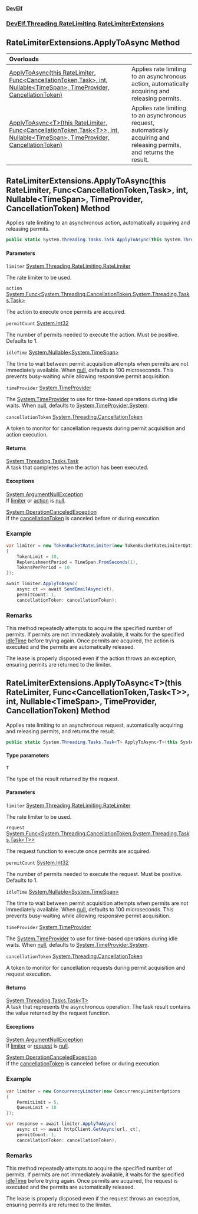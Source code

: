 #### [DevElf](README.md 'README')
### [DevElf\.Threading\.RateLimiting](DevElf.Threading.RateLimiting.md 'DevElf\.Threading\.RateLimiting').[RateLimiterExtensions](RateLimiterExtensions.md 'DevElf\.Threading\.RateLimiting\.RateLimiterExtensions')

## RateLimiterExtensions\.ApplyToAsync Method

| Overloads | |
| :--- | :--- |
| [ApplyToAsync\(this RateLimiter, Func&lt;CancellationToken,Task&gt;, int, Nullable&lt;TimeSpan&gt;, TimeProvider, CancellationToken\)](RateLimiterExtensions.ApplyToAsync.md#DevElf.Threading.RateLimiting.RateLimiterExtensions.ApplyToAsync(thisSystem.Threading.RateLimiting.RateLimiter,System.Func_System.Threading.CancellationToken,System.Threading.Tasks.Task_,int,System.Nullable_System.TimeSpan_,System.TimeProvider,System.Threading.CancellationToken) 'DevElf\.Threading\.RateLimiting\.RateLimiterExtensions\.ApplyToAsync\(this System\.Threading\.RateLimiting\.RateLimiter, System\.Func\<System\.Threading\.CancellationToken,System\.Threading\.Tasks\.Task\>, int, System\.Nullable\<System\.TimeSpan\>, System\.TimeProvider, System\.Threading\.CancellationToken\)') | Applies rate limiting to an asynchronous action, automatically acquiring and releasing permits\. |
| [ApplyToAsync&lt;T&gt;\(this RateLimiter, Func&lt;CancellationToken,Task&lt;T&gt;&gt;, int, Nullable&lt;TimeSpan&gt;, TimeProvider, CancellationToken\)](RateLimiterExtensions.ApplyToAsync.md#DevElf.Threading.RateLimiting.RateLimiterExtensions.ApplyToAsync_T_(thisSystem.Threading.RateLimiting.RateLimiter,System.Func_System.Threading.CancellationToken,System.Threading.Tasks.Task_T__,int,System.Nullable_System.TimeSpan_,System.TimeProvider,System.Threading.CancellationToken) 'DevElf\.Threading\.RateLimiting\.RateLimiterExtensions\.ApplyToAsync\<T\>\(this System\.Threading\.RateLimiting\.RateLimiter, System\.Func\<System\.Threading\.CancellationToken,System\.Threading\.Tasks\.Task\<T\>\>, int, System\.Nullable\<System\.TimeSpan\>, System\.TimeProvider, System\.Threading\.CancellationToken\)') | Applies rate limiting to an asynchronous request, automatically acquiring and releasing permits, and returns the result\. |

<a name='DevElf.Threading.RateLimiting.RateLimiterExtensions.ApplyToAsync(thisSystem.Threading.RateLimiting.RateLimiter,System.Func_System.Threading.CancellationToken,System.Threading.Tasks.Task_,int,System.Nullable_System.TimeSpan_,System.TimeProvider,System.Threading.CancellationToken)'></a>

## RateLimiterExtensions\.ApplyToAsync\(this RateLimiter, Func\<CancellationToken,Task\>, int, Nullable\<TimeSpan\>, TimeProvider, CancellationToken\) Method

Applies rate limiting to an asynchronous action, automatically acquiring and
releasing permits\.

```csharp
public static System.Threading.Tasks.Task ApplyToAsync(this System.Threading.RateLimiting.RateLimiter limiter, System.Func<System.Threading.CancellationToken,System.Threading.Tasks.Task> action, int permitCount=1, System.Nullable<System.TimeSpan> idleTime=null, System.TimeProvider? timeProvider=null, System.Threading.CancellationToken cancellationToken=default(System.Threading.CancellationToken));
```
#### Parameters

<a name='DevElf.Threading.RateLimiting.RateLimiterExtensions.ApplyToAsync(thisSystem.Threading.RateLimiting.RateLimiter,System.Func_System.Threading.CancellationToken,System.Threading.Tasks.Task_,int,System.Nullable_System.TimeSpan_,System.TimeProvider,System.Threading.CancellationToken).limiter'></a>

`limiter` [System\.Threading\.RateLimiting\.RateLimiter](https://learn.microsoft.com/en-us/dotnet/api/system.threading.ratelimiting.ratelimiter 'System\.Threading\.RateLimiting\.RateLimiter')

The rate limiter to be used\.

<a name='DevElf.Threading.RateLimiting.RateLimiterExtensions.ApplyToAsync(thisSystem.Threading.RateLimiting.RateLimiter,System.Func_System.Threading.CancellationToken,System.Threading.Tasks.Task_,int,System.Nullable_System.TimeSpan_,System.TimeProvider,System.Threading.CancellationToken).action'></a>

`action` [System\.Func&lt;](https://learn.microsoft.com/en-us/dotnet/api/system.func-2 'System\.Func\`2')[System\.Threading\.CancellationToken](https://learn.microsoft.com/en-us/dotnet/api/system.threading.cancellationtoken 'System\.Threading\.CancellationToken')[,](https://learn.microsoft.com/en-us/dotnet/api/system.func-2 'System\.Func\`2')[System\.Threading\.Tasks\.Task](https://learn.microsoft.com/en-us/dotnet/api/system.threading.tasks.task 'System\.Threading\.Tasks\.Task')[&gt;](https://learn.microsoft.com/en-us/dotnet/api/system.func-2 'System\.Func\`2')

The action to execute once permits are acquired\.

<a name='DevElf.Threading.RateLimiting.RateLimiterExtensions.ApplyToAsync(thisSystem.Threading.RateLimiting.RateLimiter,System.Func_System.Threading.CancellationToken,System.Threading.Tasks.Task_,int,System.Nullable_System.TimeSpan_,System.TimeProvider,System.Threading.CancellationToken).permitCount'></a>

`permitCount` [System\.Int32](https://learn.microsoft.com/en-us/dotnet/api/system.int32 'System\.Int32')

The number of permits needed to execute the action\. Must be positive\.
Defaults to 1\.

<a name='DevElf.Threading.RateLimiting.RateLimiterExtensions.ApplyToAsync(thisSystem.Threading.RateLimiting.RateLimiter,System.Func_System.Threading.CancellationToken,System.Threading.Tasks.Task_,int,System.Nullable_System.TimeSpan_,System.TimeProvider,System.Threading.CancellationToken).idleTime'></a>

`idleTime` [System\.Nullable&lt;](https://learn.microsoft.com/en-us/dotnet/api/system.nullable-1 'System\.Nullable\`1')[System\.TimeSpan](https://learn.microsoft.com/en-us/dotnet/api/system.timespan 'System\.TimeSpan')[&gt;](https://learn.microsoft.com/en-us/dotnet/api/system.nullable-1 'System\.Nullable\`1')

The time to wait between permit acquisition attempts when permits are not
immediately available\. When [null](https://docs.microsoft.com/en-us/dotnet/csharp/language-reference/keywords/null 'https://docs\.microsoft\.com/en\-us/dotnet/csharp/language\-reference/keywords/null'), defaults to 100
microseconds\. This prevents busy\-waiting while allowing responsive permit
acquisition\.

<a name='DevElf.Threading.RateLimiting.RateLimiterExtensions.ApplyToAsync(thisSystem.Threading.RateLimiting.RateLimiter,System.Func_System.Threading.CancellationToken,System.Threading.Tasks.Task_,int,System.Nullable_System.TimeSpan_,System.TimeProvider,System.Threading.CancellationToken).timeProvider'></a>

`timeProvider` [System\.TimeProvider](https://learn.microsoft.com/en-us/dotnet/api/system.timeprovider 'System\.TimeProvider')

The [System\.TimeProvider](https://learn.microsoft.com/en-us/dotnet/api/system.timeprovider 'System\.TimeProvider') to use for time\-based operations during idle
waits\. When [null](https://docs.microsoft.com/en-us/dotnet/csharp/language-reference/keywords/null 'https://docs\.microsoft\.com/en\-us/dotnet/csharp/language\-reference/keywords/null'), defaults to [System\.TimeProvider\.System](https://learn.microsoft.com/en-us/dotnet/api/system.timeprovider.system 'System\.TimeProvider\.System')\.

<a name='DevElf.Threading.RateLimiting.RateLimiterExtensions.ApplyToAsync(thisSystem.Threading.RateLimiting.RateLimiter,System.Func_System.Threading.CancellationToken,System.Threading.Tasks.Task_,int,System.Nullable_System.TimeSpan_,System.TimeProvider,System.Threading.CancellationToken).cancellationToken'></a>

`cancellationToken` [System\.Threading\.CancellationToken](https://learn.microsoft.com/en-us/dotnet/api/system.threading.cancellationtoken 'System\.Threading\.CancellationToken')

A token to monitor for cancellation requests during permit acquisition and
action execution\.

#### Returns
[System\.Threading\.Tasks\.Task](https://learn.microsoft.com/en-us/dotnet/api/system.threading.tasks.task 'System\.Threading\.Tasks\.Task')  
A task that completes when the action has been executed\.

#### Exceptions

[System\.ArgumentNullException](https://learn.microsoft.com/en-us/dotnet/api/system.argumentnullexception 'System\.ArgumentNullException')  
If [limiter](RateLimiterExtensions.md#DevElf.Threading.RateLimiting.RateLimiterExtensions.ApplyToAsync(thisSystem.Threading.RateLimiting.RateLimiter,System.Func_System.Threading.CancellationToken,System.Threading.Tasks.Task_,int,System.Nullable_System.TimeSpan_,System.TimeProvider,System.Threading.CancellationToken).limiter 'DevElf\.Threading\.RateLimiting\.RateLimiterExtensions\.ApplyToAsync\(this System\.Threading\.RateLimiting\.RateLimiter, System\.Func\<System\.Threading\.CancellationToken,System\.Threading\.Tasks\.Task\>, int, System\.Nullable\<System\.TimeSpan\>, System\.TimeProvider, System\.Threading\.CancellationToken\)\.limiter') or [action](RateLimiterExtensions.md#DevElf.Threading.RateLimiting.RateLimiterExtensions.ApplyToAsync(thisSystem.Threading.RateLimiting.RateLimiter,System.Func_System.Threading.CancellationToken,System.Threading.Tasks.Task_,int,System.Nullable_System.TimeSpan_,System.TimeProvider,System.Threading.CancellationToken).action 'DevElf\.Threading\.RateLimiting\.RateLimiterExtensions\.ApplyToAsync\(this System\.Threading\.RateLimiting\.RateLimiter, System\.Func\<System\.Threading\.CancellationToken,System\.Threading\.Tasks\.Task\>, int, System\.Nullable\<System\.TimeSpan\>, System\.TimeProvider, System\.Threading\.CancellationToken\)\.action') is
[null](https://docs.microsoft.com/en-us/dotnet/csharp/language-reference/keywords/null 'https://docs\.microsoft\.com/en\-us/dotnet/csharp/language\-reference/keywords/null')\.

[System\.OperationCanceledException](https://learn.microsoft.com/en-us/dotnet/api/system.operationcanceledexception 'System\.OperationCanceledException')  
If the [cancellationToken](RateLimiterExtensions.md#DevElf.Threading.RateLimiting.RateLimiterExtensions.ApplyToAsync(thisSystem.Threading.RateLimiting.RateLimiter,System.Func_System.Threading.CancellationToken,System.Threading.Tasks.Task_,int,System.Nullable_System.TimeSpan_,System.TimeProvider,System.Threading.CancellationToken).cancellationToken 'DevElf\.Threading\.RateLimiting\.RateLimiterExtensions\.ApplyToAsync\(this System\.Threading\.RateLimiting\.RateLimiter, System\.Func\<System\.Threading\.CancellationToken,System\.Threading\.Tasks\.Task\>, int, System\.Nullable\<System\.TimeSpan\>, System\.TimeProvider, System\.Threading\.CancellationToken\)\.cancellationToken') is canceled before or during
execution\.

### Example

```csharp
var limiter = new TokenBucketRateLimiter(new TokenBucketRateLimiterOptions
{
    TokenLimit = 10,
    ReplenishmentPeriod = TimeSpan.FromSeconds(1),
    TokensPerPeriod = 10
});

await limiter.ApplyToAsync(
    async ct => await SendEmailAsync(ct),
    permitCount: 1,
    cancellationToken: cancellationToken);
```

### Remarks

This method repeatedly attempts to acquire the specified number of permits.
If permits are not immediately available, it waits for the specified
[idleTime](RateLimiterExtensions.md#DevElf.Threading.RateLimiting.RateLimiterExtensions.ApplyToAsync(thisSystem.Threading.RateLimiting.RateLimiter,System.Func_System.Threading.CancellationToken,System.Threading.Tasks.Task_,int,System.Nullable_System.TimeSpan_,System.TimeProvider,System.Threading.CancellationToken).idleTime 'DevElf\.Threading\.RateLimiting\.RateLimiterExtensions\.ApplyToAsync\(this System\.Threading\.RateLimiting\.RateLimiter, System\.Func\<System\.Threading\.CancellationToken,System\.Threading\.Tasks\.Task\>, int, System\.Nullable\<System\.TimeSpan\>, System\.TimeProvider, System\.Threading\.CancellationToken\)\.idleTime') before trying again. Once permits are acquired,
the action is executed and the permits are automatically released.

The lease is properly disposed even if the action throws an exception,
ensuring permits are returned to the limiter.

<a name='DevElf.Threading.RateLimiting.RateLimiterExtensions.ApplyToAsync_T_(thisSystem.Threading.RateLimiting.RateLimiter,System.Func_System.Threading.CancellationToken,System.Threading.Tasks.Task_T__,int,System.Nullable_System.TimeSpan_,System.TimeProvider,System.Threading.CancellationToken)'></a>

## RateLimiterExtensions\.ApplyToAsync\<T\>\(this RateLimiter, Func\<CancellationToken,Task\<T\>\>, int, Nullable\<TimeSpan\>, TimeProvider, CancellationToken\) Method

Applies rate limiting to an asynchronous request, automatically acquiring and
releasing permits, and returns the result\.

```csharp
public static System.Threading.Tasks.Task<T> ApplyToAsync<T>(this System.Threading.RateLimiting.RateLimiter limiter, System.Func<System.Threading.CancellationToken,System.Threading.Tasks.Task<T>> request, int permitCount=1, System.Nullable<System.TimeSpan> idleTime=null, System.TimeProvider? timeProvider=null, System.Threading.CancellationToken cancellationToken=default(System.Threading.CancellationToken));
```
#### Type parameters

<a name='DevElf.Threading.RateLimiting.RateLimiterExtensions.ApplyToAsync_T_(thisSystem.Threading.RateLimiting.RateLimiter,System.Func_System.Threading.CancellationToken,System.Threading.Tasks.Task_T__,int,System.Nullable_System.TimeSpan_,System.TimeProvider,System.Threading.CancellationToken).T'></a>

`T`

The type of the result returned by the request\.
#### Parameters

<a name='DevElf.Threading.RateLimiting.RateLimiterExtensions.ApplyToAsync_T_(thisSystem.Threading.RateLimiting.RateLimiter,System.Func_System.Threading.CancellationToken,System.Threading.Tasks.Task_T__,int,System.Nullable_System.TimeSpan_,System.TimeProvider,System.Threading.CancellationToken).limiter'></a>

`limiter` [System\.Threading\.RateLimiting\.RateLimiter](https://learn.microsoft.com/en-us/dotnet/api/system.threading.ratelimiting.ratelimiter 'System\.Threading\.RateLimiting\.RateLimiter')

The rate limiter to be used\.

<a name='DevElf.Threading.RateLimiting.RateLimiterExtensions.ApplyToAsync_T_(thisSystem.Threading.RateLimiting.RateLimiter,System.Func_System.Threading.CancellationToken,System.Threading.Tasks.Task_T__,int,System.Nullable_System.TimeSpan_,System.TimeProvider,System.Threading.CancellationToken).request'></a>

`request` [System\.Func&lt;](https://learn.microsoft.com/en-us/dotnet/api/system.func-2 'System\.Func\`2')[System\.Threading\.CancellationToken](https://learn.microsoft.com/en-us/dotnet/api/system.threading.cancellationtoken 'System\.Threading\.CancellationToken')[,](https://learn.microsoft.com/en-us/dotnet/api/system.func-2 'System\.Func\`2')[System\.Threading\.Tasks\.Task&lt;](https://learn.microsoft.com/en-us/dotnet/api/system.threading.tasks.task-1 'System\.Threading\.Tasks\.Task\`1')[T](RateLimiterExtensions.md#DevElf.Threading.RateLimiting.RateLimiterExtensions.ApplyToAsync_T_(thisSystem.Threading.RateLimiting.RateLimiter,System.Func_System.Threading.CancellationToken,System.Threading.Tasks.Task_T__,int,System.Nullable_System.TimeSpan_,System.TimeProvider,System.Threading.CancellationToken).T 'DevElf\.Threading\.RateLimiting\.RateLimiterExtensions\.ApplyToAsync\<T\>\(this System\.Threading\.RateLimiting\.RateLimiter, System\.Func\<System\.Threading\.CancellationToken,System\.Threading\.Tasks\.Task\<T\>\>, int, System\.Nullable\<System\.TimeSpan\>, System\.TimeProvider, System\.Threading\.CancellationToken\)\.T')[&gt;](https://learn.microsoft.com/en-us/dotnet/api/system.threading.tasks.task-1 'System\.Threading\.Tasks\.Task\`1')[&gt;](https://learn.microsoft.com/en-us/dotnet/api/system.func-2 'System\.Func\`2')

The request function to execute once permits are acquired\.

<a name='DevElf.Threading.RateLimiting.RateLimiterExtensions.ApplyToAsync_T_(thisSystem.Threading.RateLimiting.RateLimiter,System.Func_System.Threading.CancellationToken,System.Threading.Tasks.Task_T__,int,System.Nullable_System.TimeSpan_,System.TimeProvider,System.Threading.CancellationToken).permitCount'></a>

`permitCount` [System\.Int32](https://learn.microsoft.com/en-us/dotnet/api/system.int32 'System\.Int32')

The number of permits needed to execute the request\. Must be positive\.
Defaults to 1\.

<a name='DevElf.Threading.RateLimiting.RateLimiterExtensions.ApplyToAsync_T_(thisSystem.Threading.RateLimiting.RateLimiter,System.Func_System.Threading.CancellationToken,System.Threading.Tasks.Task_T__,int,System.Nullable_System.TimeSpan_,System.TimeProvider,System.Threading.CancellationToken).idleTime'></a>

`idleTime` [System\.Nullable&lt;](https://learn.microsoft.com/en-us/dotnet/api/system.nullable-1 'System\.Nullable\`1')[System\.TimeSpan](https://learn.microsoft.com/en-us/dotnet/api/system.timespan 'System\.TimeSpan')[&gt;](https://learn.microsoft.com/en-us/dotnet/api/system.nullable-1 'System\.Nullable\`1')

The time to wait between permit acquisition attempts when permits are not
immediately available\. When [null](https://docs.microsoft.com/en-us/dotnet/csharp/language-reference/keywords/null 'https://docs\.microsoft\.com/en\-us/dotnet/csharp/language\-reference/keywords/null'), defaults to 100
microseconds\. This prevents busy\-waiting while allowing responsive permit
acquisition\.

<a name='DevElf.Threading.RateLimiting.RateLimiterExtensions.ApplyToAsync_T_(thisSystem.Threading.RateLimiting.RateLimiter,System.Func_System.Threading.CancellationToken,System.Threading.Tasks.Task_T__,int,System.Nullable_System.TimeSpan_,System.TimeProvider,System.Threading.CancellationToken).timeProvider'></a>

`timeProvider` [System\.TimeProvider](https://learn.microsoft.com/en-us/dotnet/api/system.timeprovider 'System\.TimeProvider')

The [System\.TimeProvider](https://learn.microsoft.com/en-us/dotnet/api/system.timeprovider 'System\.TimeProvider') to use for time\-based operations during idle
waits\. When [null](https://docs.microsoft.com/en-us/dotnet/csharp/language-reference/keywords/null 'https://docs\.microsoft\.com/en\-us/dotnet/csharp/language\-reference/keywords/null'), defaults to [System\.TimeProvider\.System](https://learn.microsoft.com/en-us/dotnet/api/system.timeprovider.system 'System\.TimeProvider\.System')\.

<a name='DevElf.Threading.RateLimiting.RateLimiterExtensions.ApplyToAsync_T_(thisSystem.Threading.RateLimiting.RateLimiter,System.Func_System.Threading.CancellationToken,System.Threading.Tasks.Task_T__,int,System.Nullable_System.TimeSpan_,System.TimeProvider,System.Threading.CancellationToken).cancellationToken'></a>

`cancellationToken` [System\.Threading\.CancellationToken](https://learn.microsoft.com/en-us/dotnet/api/system.threading.cancellationtoken 'System\.Threading\.CancellationToken')

A token to monitor for cancellation requests during permit acquisition and
request execution\.

#### Returns
[System\.Threading\.Tasks\.Task&lt;](https://learn.microsoft.com/en-us/dotnet/api/system.threading.tasks.task-1 'System\.Threading\.Tasks\.Task\`1')[T](RateLimiterExtensions.md#DevElf.Threading.RateLimiting.RateLimiterExtensions.ApplyToAsync_T_(thisSystem.Threading.RateLimiting.RateLimiter,System.Func_System.Threading.CancellationToken,System.Threading.Tasks.Task_T__,int,System.Nullable_System.TimeSpan_,System.TimeProvider,System.Threading.CancellationToken).T 'DevElf\.Threading\.RateLimiting\.RateLimiterExtensions\.ApplyToAsync\<T\>\(this System\.Threading\.RateLimiting\.RateLimiter, System\.Func\<System\.Threading\.CancellationToken,System\.Threading\.Tasks\.Task\<T\>\>, int, System\.Nullable\<System\.TimeSpan\>, System\.TimeProvider, System\.Threading\.CancellationToken\)\.T')[&gt;](https://learn.microsoft.com/en-us/dotnet/api/system.threading.tasks.task-1 'System\.Threading\.Tasks\.Task\`1')  
A task that represents the asynchronous operation\. The task result contains
the value returned by the request function\.

#### Exceptions

[System\.ArgumentNullException](https://learn.microsoft.com/en-us/dotnet/api/system.argumentnullexception 'System\.ArgumentNullException')  
If [limiter](RateLimiterExtensions.md#DevElf.Threading.RateLimiting.RateLimiterExtensions.ApplyToAsync_T_(thisSystem.Threading.RateLimiting.RateLimiter,System.Func_System.Threading.CancellationToken,System.Threading.Tasks.Task_T__,int,System.Nullable_System.TimeSpan_,System.TimeProvider,System.Threading.CancellationToken).limiter 'DevElf\.Threading\.RateLimiting\.RateLimiterExtensions\.ApplyToAsync\<T\>\(this System\.Threading\.RateLimiting\.RateLimiter, System\.Func\<System\.Threading\.CancellationToken,System\.Threading\.Tasks\.Task\<T\>\>, int, System\.Nullable\<System\.TimeSpan\>, System\.TimeProvider, System\.Threading\.CancellationToken\)\.limiter') or [request](RateLimiterExtensions.md#DevElf.Threading.RateLimiting.RateLimiterExtensions.ApplyToAsync_T_(thisSystem.Threading.RateLimiting.RateLimiter,System.Func_System.Threading.CancellationToken,System.Threading.Tasks.Task_T__,int,System.Nullable_System.TimeSpan_,System.TimeProvider,System.Threading.CancellationToken).request 'DevElf\.Threading\.RateLimiting\.RateLimiterExtensions\.ApplyToAsync\<T\>\(this System\.Threading\.RateLimiting\.RateLimiter, System\.Func\<System\.Threading\.CancellationToken,System\.Threading\.Tasks\.Task\<T\>\>, int, System\.Nullable\<System\.TimeSpan\>, System\.TimeProvider, System\.Threading\.CancellationToken\)\.request') is
[null](https://docs.microsoft.com/en-us/dotnet/csharp/language-reference/keywords/null 'https://docs\.microsoft\.com/en\-us/dotnet/csharp/language\-reference/keywords/null')\.

[System\.OperationCanceledException](https://learn.microsoft.com/en-us/dotnet/api/system.operationcanceledexception 'System\.OperationCanceledException')  
If the [cancellationToken](RateLimiterExtensions.md#DevElf.Threading.RateLimiting.RateLimiterExtensions.ApplyToAsync_T_(thisSystem.Threading.RateLimiting.RateLimiter,System.Func_System.Threading.CancellationToken,System.Threading.Tasks.Task_T__,int,System.Nullable_System.TimeSpan_,System.TimeProvider,System.Threading.CancellationToken).cancellationToken 'DevElf\.Threading\.RateLimiting\.RateLimiterExtensions\.ApplyToAsync\<T\>\(this System\.Threading\.RateLimiting\.RateLimiter, System\.Func\<System\.Threading\.CancellationToken,System\.Threading\.Tasks\.Task\<T\>\>, int, System\.Nullable\<System\.TimeSpan\>, System\.TimeProvider, System\.Threading\.CancellationToken\)\.cancellationToken') is canceled before or during
execution\.

### Example

```csharp
var limiter = new ConcurrencyLimiter(new ConcurrencyLimiterOptions
{
    PermitLimit = 5,
    QueueLimit = 10
});

var response = await limiter.ApplyToAsync(
    async ct => await httpClient.GetAsync(url, ct),
    permitCount: 1,
    cancellationToken: cancellationToken);
```

### Remarks

This method repeatedly attempts to acquire the specified number of permits.
If permits are not immediately available, it waits for the specified
[idleTime](RateLimiterExtensions.md#DevElf.Threading.RateLimiting.RateLimiterExtensions.ApplyToAsync_T_(thisSystem.Threading.RateLimiting.RateLimiter,System.Func_System.Threading.CancellationToken,System.Threading.Tasks.Task_T__,int,System.Nullable_System.TimeSpan_,System.TimeProvider,System.Threading.CancellationToken).idleTime 'DevElf\.Threading\.RateLimiting\.RateLimiterExtensions\.ApplyToAsync\<T\>\(this System\.Threading\.RateLimiting\.RateLimiter, System\.Func\<System\.Threading\.CancellationToken,System\.Threading\.Tasks\.Task\<T\>\>, int, System\.Nullable\<System\.TimeSpan\>, System\.TimeProvider, System\.Threading\.CancellationToken\)\.idleTime') before trying again. Once permits are acquired,
the request is executed and the permits are automatically released.

The lease is properly disposed even if the request throws an exception,
ensuring permits are returned to the limiter.